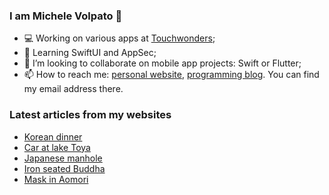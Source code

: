 ### I am Michele Volpato 👋

- 💻 Working on various apps at [Touchwonders](https://touchwonders.com);
- 🌱 Learning SwiftUI and AppSec;
- 📱 I’m looking to collaborate on mobile app projects: Swift or Flutter;
- 📫 How to reach me: [personal website](https://volpato.nl), [programming blog](https://ishouldgotosleep.com). You can find my email address there.

### Latest articles from my websites

<!-- BLOG-POST-LIST:START -->
- [Korean dinner](https://volpato.nl/korean-dinner/)
- [Car at lake Toya](https://volpato.nl/untitled/)
- [Japanese manhole](https://volpato.nl/japanese-manhole/)
- [Iron seated Buddha](https://volpato.nl/iron-seated-buddha/)
- [Mask in Aomori](https://volpato.nl/mask-in-aomori/)
<!-- BLOG-POST-LIST:END -->
